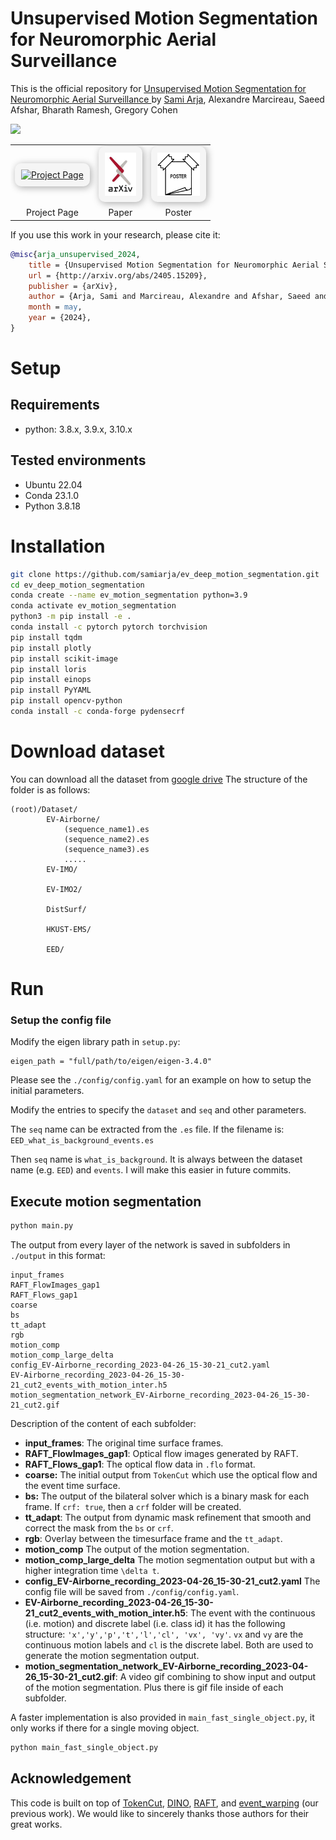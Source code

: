 # Unsupervised Motion Segmentation for Neuromorphic Aerial Surveillance

This is the official repository for [Unsupervised Motion Segmentation for Neuromorphic Aerial Surveillance
](https://arxiv.org/abs/2405.15209) by [Sami Arja](https://samiarja.com/), Alexandre Marcireau, Saeed Afshar, Bharath Ramesh, Gregory Cohen

![](figures/motion_segmentation_network_EV-Airborne_recording_2023-04-26_15-30-21_cut2.gif)


<table align="center">
  <tr>
    <td align="center" style="border:none;">
      <a href="https://samiarja.github.io/evairborne/" target="_blank">
        <img src="./figures/evairborne.ico" alt="Project Page" width="50" style="padding:10px; background-color: #f5f5f5; border-radius: 10px; box-shadow: 2px 2px 12px #aaa;">
      </a>
    </td>
    <td align="center" style="border:none;">
      <a href="https://arxiv.org/abs/2405.15209" target="_blank">
        <img src="./figures/arxiv.jpeg" alt="Paper" width="50" style="padding:10px; background-color: #f5f5f5; border-radius: 10px; box-shadow: 2px 2px 12px #aaa;">
      </a>
    </td>
    <td align="center" style="border:none;">
      <a href="./figures/SamiArja_Poster_Neuromorphic_Aerial_Surveillance.pdf" target="_blank">
        <img src="./figures/poster_img.png" alt="Poster" width="68" style="padding:10px; background-color: #f5f5f5; border-radius: 10px; box-shadow: 2px 2px 12px #aaa;">
      </a>
    </td>
  </tr>
  <tr>
    <td align="center" style="border:none;">Project Page</td>
    <td align="center" style="border:none;">Paper</td>
    <td align="center" style="border:none;">Poster</td>
  </tr>
</table>

If you use this work in your research, please cite it:

```bibtex
@misc{arja_unsupervised_2024,
	title = {Unsupervised Motion Segmentation for Neuromorphic Aerial Surveillance},
	url = {http://arxiv.org/abs/2405.15209},
	publisher = {arXiv},
	author = {Arja, Sami and Marcireau, Alexandre and Afshar, Saeed and Ramesh, Bharath and Cohen, Gregory},
	month = may,
	year = {2024},
}
```



# Setup

## Requirements

- python: 3.8.x, 3.9.x, 3.10.x

## Tested environments

- Ubuntu 22.04
- Conda 23.1.0
- Python 3.8.18

# Installation

<!-- ```sh
git clone https://github.com/samiarja/ev_deep_motion_segmentation.git
cd ev_deep_motion_segmentation
python3 -m pip install -e .
conda env create -f environment.yml
conda activate your_env_name
``` -->


```sh
git clone https://github.com/samiarja/ev_deep_motion_segmentation.git
cd ev_deep_motion_segmentation
conda create --name ev_motion_segmentation python=3.9
conda activate ev_motion_segmentation
python3 -m pip install -e .
conda install -c pytorch pytorch torchvision
pip install tqdm
pip install plotly
pip install scikit-image
pip install loris
pip install einops
pip install PyYAML
pip install opencv-python
conda install -c conda-forge pydensecrf
```

# Download dataset
You can download all the dataset from [google drive](https://drive.google.com/drive/folders/1TqXeb1tZFUSCpnRw-I5O9jDUfzIUIoQw)
The structure of the folder is as follows:

```
(root)/Dataset/
        EV-Airborne/
            (sequence_name1).es
            (sequence_name2).es
            (sequence_name3).es
            .....
        EV-IMO/

        EV-IMO2/

        DistSurf/

        HKUST-EMS/

        EED/

```


# Run

### Setup the config file
Modify the eigen library path in `setup.py`:

```
eigen_path = "full/path/to/eigen/eigen-3.4.0"
```

Please see the `./config/config.yaml` for an example on how to setup the initial parameters.

Modify the entries to specify the `dataset` and `seq` and other parameters.

The `seq` name can be extracted from the `.es` file. If the filename is:
`EED_what_is_background_events.es`

Then `seq` name is `what_is_background`. It is always between the dataset name (e.g. `EED`) and `events`. I will make this easier in future commits.

## Execute motion segmentation

```sh
python main.py
```

The output from every layer of the network is saved in subfolders in `./output` in this format:

```
input_frames
RAFT_FlowImages_gap1
RAFT_Flows_gap1
coarse
bs
tt_adapt
rgb
motion_comp
motion_comp_large_delta
config_EV-Airborne_recording_2023-04-26_15-30-21_cut2.yaml
EV-Airborne_recording_2023-04-26_15-30-21_cut2_events_with_motion_inter.h5
motion_segmentation_network_EV-Airborne_recording_2023-04-26_15-30-21_cut2.gif
```

Description of the content of each subfolder:

- **input_frames**: The original time surface frames.
- **RAFT_FlowImages_gap1**: Optical flow images generated by RAFT.
- **RAFT_Flows_gap1**: The optical flow data in `.flo` format.
- **coarse:** The initial output from `TokenCut` which use the optical flow and the event time surface.
- **bs:** The output of the bilateral solver which is a binary mask for each frame. If `crf: true`, then a `crf` folder will be created.
- **tt_adapt**: The output from dynamic mask refinement that smooth and correct the mask from the `bs` or `crf`.
- **rgb**: Overlay between the timesurface frame and the `tt_adapt`.
- **motion_comp** The output of the motion segmentation.
- **motion_comp_large_delta** The motion segmentation output but with a higher integration time `\delta t`.
- **config_EV-Airborne_recording_2023-04-26_15-30-21_cut2.yaml** The config file will be saved from `./config/config.yaml`.
- **EV-Airborne_recording_2023-04-26_15-30-21_cut2_events_with_motion_inter.h5**: The event with the continuous (i.e. motion) and discrete label (i.e. class id) it has the following structure: `'x','y','p','t','l','cl', 'vx', 'vy'`. `vx` and `vy` are the continuous motion labels and `cl` is the discrete label. Both are used to generate the motion segmentation output.
- **motion_segmentation_network_EV-Airborne_recording_2023-04-26_15-30-21_cut2.gif**: A video gif combining to show input and output of the motion segmentation. Plus there is gif file inside of each subfolder.

A faster implementation is also provided in `main_fast_single_object.py`, it only works if there for a single moving object.

```sh
python main_fast_single_object.py
```


## Acknowledgement
This code is built on top of [TokenCut](https://github.com/YangtaoWANG95/TokenCut_video), [DINO](https://github.com/facebookresearch/dino), [RAFT](https://github.com/princeton-vl/RAFT), and [event_warping](https://github.com/neuromorphicsystems/event_warping) (our previous work). We would like to sincerely thanks those authors for their great works. 
